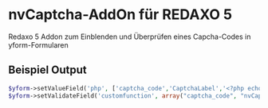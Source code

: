 # nvCaptcha-AddOn für REDAXO 5

Redaxo 5 Addon zum Einblenden und Überprüfen eines Capcha-Codes in yform-Formularen

## Beispiel Output

```php
$yform->setValueField('php', ['captcha_code','CaptchaLabel','<?php echo nvCaptcha::getCaptcha(); ?>']);
$yform->setValidateField('customfunction', array("captcha_code", "nvCaptcha::isSpam","", "Spammer haben keine Chance"));
```